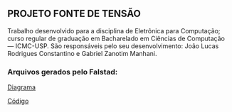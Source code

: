 ## PROJETO FONTE DE TENSÃO

  Trabalho desenvolvido para a disciplina de Eletrônica para Computação; curso regular de graduação em Bacharelado em Ciências de Computação — ICMC-USP. São responsáveis pelo seu desenvolvimento: João Lucas Rodrigues Constantino e Gabriel Zanotim Manhani.

### Arquivos gerados pelo Falstad:
[Diagrama](falstad-circuit-diagram.png)

[Código](falstad-circuit-code.txt)
